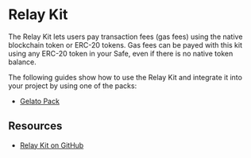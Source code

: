 # Relay Kit

The Relay Kit lets users pay transaction fees (gas fees) using the native blockchain token or ERC-20 tokens. Gas fees can be payed with this kit using any ERC-20 token in your Safe, even if there is no native token balance.

The following guides show how to use the Relay Kit and integrate it into your project by using one of the packs:
- [Gelato Pack](./guides/gelato.md)

## Resources
- [Relay Kit on GitHub](https://github.com/safe-global/safe-core-sdk/tree/main/packages/relay-kit)
